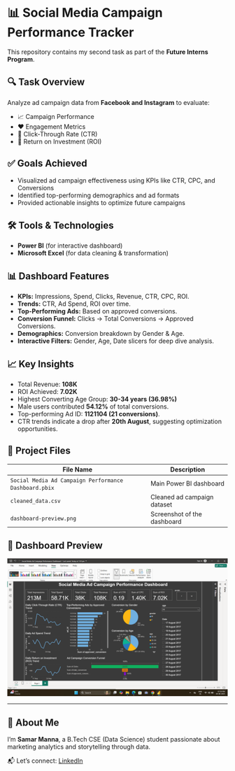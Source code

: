 # 📊 Social Media Campaign Performance Tracker

This repository contains my second task as part of the **Future Interns Program**.

## 🔍 Task Overview
Analyze ad campaign data from **Facebook and Instagram** to evaluate:
- 📈 Campaign Performance
- ❤️ Engagement Metrics
- 🎯 Click-Through Rate (CTR)
- 💸 Return on Investment (ROI)

## ✅ Goals Achieved
- Visualized ad campaign effectiveness using KPIs like CTR, CPC, and Conversions
- Identified top-performing demographics and ad formats
- Provided actionable insights to optimize future campaigns

## 🛠 Tools & Technologies
- **Power BI** (for interactive dashboard)
- **Microsoft Excel** (for data cleaning & transformation)

## 📊 Dashboard Features
- **KPIs:** Impressions, Spend, Clicks, Revenue, CTR, CPC, ROI.
- **Trends:** CTR, Ad Spend, ROI over time.
- **Top-Performing Ads:** Based on approved conversions.
- **Conversion Funnel:** Clicks → Total Conversions → Approved Conversions.
- **Demographics:** Conversion breakdown by Gender & Age.
- **Interactive Filters:** Gender, Age, Date slicers for deep dive analysis.

## 📈 Key Insights
- Total Revenue: **108K**
- ROI Achieved: **7.02K**
- Highest Converting Age Group: **30-34 years (36.98%)**
- Male users contributed **54.12%** of total conversions.
- Top-performing Ad ID: **1121104 (21 conversions)**.
- CTR trends indicate a drop after **20th August**, suggesting optimization opportunities.

## 📁 Project Files
| File Name | Description |
|-----------|-------------|
| `Social Media Ad Campaign Performance Dashboard.pbix` | Main Power BI dashboard |
| `cleaned_data.csv` | Cleaned ad campaign dataset |
| `dashboard-preview.png` | Screenshot of the dashboard |

## 📸 Dashboard Preview
![Dashboard Preview](dashboard-preview.png)


---

## 👤 About Me
I’m **Samar Manna**, a B.Tech CSE (Data Science) student passionate about marketing analytics and storytelling through data.

📬 Let’s connect: [LinkedIn](www.linkedin.com/in/samar-manna-83aa73273)
